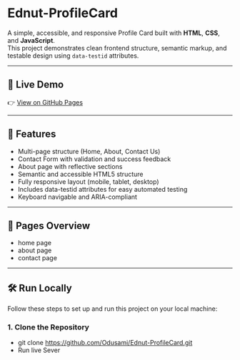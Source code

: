 # Ednut-ProfileCard

A simple, accessible, and responsive Profile Card built with **HTML**, **CSS**, and **JavaScript**.  
This project demonstrates clean frontend structure, semantic markup, and testable design using `data-testid` attributes.

---

## 🚀 Live Demo

👉 [View on GitHub Pages](https://odusami.github.io/Ednut-ProfileCard/pages/home.html)

---

## 🧠 Features

- Multi-page structure (Home, About, Contact Us)
- Contact Form with validation and success feedback
- About page with reflective sections
- Semantic and accessible HTML5 structure
- Fully responsive layout (mobile, tablet, desktop)
- Includes data-testid attributes for easy automated testing
- Keyboard navigable and ARIA-compliant

---

## 🧩 Pages Overview

- home page
- about page
- contact page

---

## 🛠️ Run Locally

Follow these steps to set up and run this project on your local machine:

### 1. Clone the Repository

- git clone https://github.com/Odusami/Ednut-ProfileCard.git
- Run live Sever
